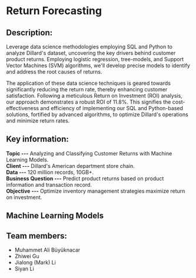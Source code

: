 # Return Forecasting  

## Description:
Leverage data science methodologies employing SQL and Python to analyze Dillard's dataset, uncovering the key drivers behind customer product returns. Employing logistic regression, tree-models, and Support Vector Machines (SVM) algorithms, we'll develop precise models to identify and address the root causes of returns.

The application of these data science techniques is geared towards significantly reducing the return rate, thereby enhancing customer satisfaction. Following a meticulous Return on Investment (ROI) analysis, our approach demonstrates a robust ROI of 11.8%. This signifies the cost-effectiveness and efficiency of implementing our SQL and Python-based solutions, fortified by advanced algorithms, to optimize Dillard's operations and minimize return rates.

## Key information:
**Topic ---** Analyzing and Classifying Customer Returns with Machine Learning Models.  
**Client ---** Dillard's American department store chain.  
**Data ---** 120 million records, 10GB+.  
**Business Question ---** Predict product returns based on product information and transaction record.  
**Objective ---** Optimize inventory management strategies maximize return on investment.

## Machine Learning Models


## Team members:
* Muhammet Ali Büyüknacar
* Zhiwei Gu
* Jialong (Mark) Li
* Siyan Li

